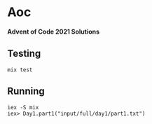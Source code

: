 # Aoc

**Advent of Code 2021 Solutions**

## Testing
`mix test`

## Running
```
iex -S mix
iex> Day1.part1("input/full/day1/part1.txt")
```

